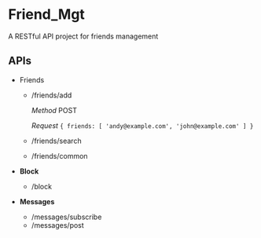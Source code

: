 # Friend_Mgt
A RESTful API project for friends management

## APIs
* Friends
  - /friends/add
  
    *Method* POST
    
    *Request*
    `
    {
      friends:
      [
        'andy@example.com',
        'john@example.com'
      ]
    }
    `
    
  - /friends/search
  - /friends/common

* **Block**
  - /block

* **Messages**
  - /messages/subscribe
  - /messages/post
